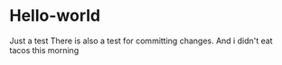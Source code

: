 # Hello-world
Just a test
There is also a test for committing changes.
And i didn't eat tacos this morning
